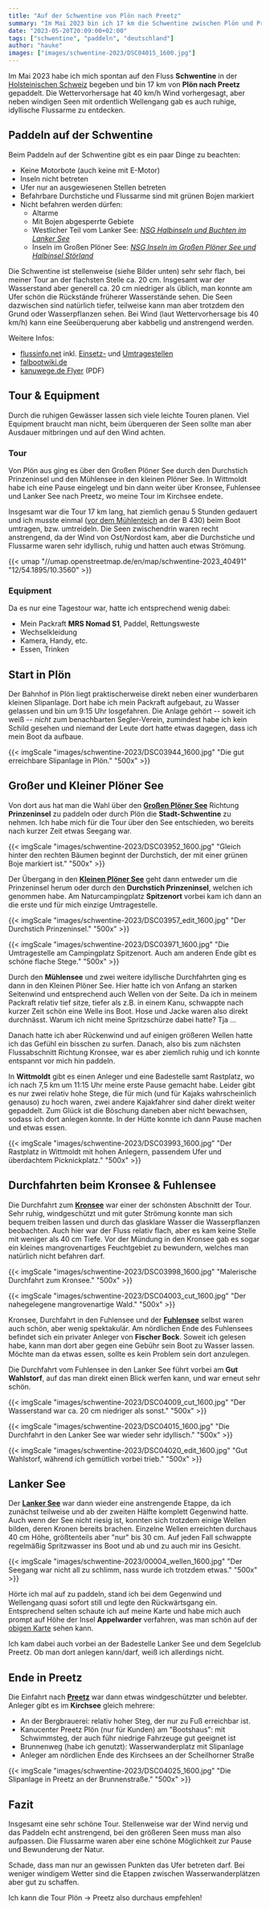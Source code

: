 ```yaml
---
title: "Auf der Schwentine von Plön nach Preetz"
summary: "Im Mai 2023 bin ich 17 km die Schwentine zwischen Plön und Preetz hinunter gepaddelt. Neben windigen Seen gab es auch idyllische Flussarme mit glasklarem Wasser zu entdecken."
date: "2023-05-20T20:09:00+02:00"
tags: ["schwentine", "paddeln", "deutschland"]
author: "hauke"
images: ["images/schwentine-2023/DSC04015_1600.jpg"]
---
```


Im Mai 2023 habe ich mich spontan auf den Fluss **Schwentine** in der [Holsteinischen Schweiz](https://de.wikipedia.org/wiki/Holsteinische_Schweiz) begeben und bin 17 km von **Plön nach Preetz** gepaddelt.
Die Wettervorhersage hat 40 km/h Wind vorhergesagt, aber neben windigen Seen mit ordentlich Wellengang gab es auch ruhige, idyllische Flussarme zu entdecken.

## Paddeln auf der Schwentine

Beim Paddeln auf der Schwentine gibt es ein paar Dinge zu beachten:

* Keine Motorbote (auch keine mit E-Motor)
* Inseln nicht betreten
* Ufer nur an ausgewiesenen Stellen betreten
* Befahrbare Durchstiche und Flussarme sind mit grünen Bojen markiert
* Nicht befahren werden dürfen:
  * Altarme
  * Mit Bojen abgesperrte Gebiete
  * Westlicher Teil vom Lanker See: *[NSG Halbinseln und Buchten im Lanker See](https://www.openstreetmap.org/way/129703287)*
  * Inseln im Großen Plöner See: *[NSG Inseln im Großen Plöner See und Halbinsel Störland](https://www.openstreetmap.org/way/134290194)*

Die Schwentine ist stellenweise (siehe Bilder unten) sehr sehr flach, bei meiner Tour an der flachsten Stelle ca. 20 cm.
Insgesamt war der Wasserstand aber generell ca. 20 cm niedriger als üblich, man konnte am Ufer schön die Rückstände früherer Wasserstände sehen.
Die Seen dazwischen sind natürlich tiefer, teilweise kann man aber trotzdem den Grund oder Wasserpflanzen sehen.
Bei Wind (laut Wettervorhersage bis 40 km/h) kann eine Seeüberquerung aber kabbelig und anstrengend werden.

Weitere Infos:
* [flussinfo.net](https://www.flussinfo.net/schwentine/uebersicht/) inkl. [Einsetz-](https://www.flussinfo.net/schwentine/einsetzstellen/) und [Umtragestellen](https://www.flussinfo.net/schwentine/umtragen/)
* [falbootwiki.de](https://faltboot.org/wiki/index.php/Schwentine)
* [kanuwege.de Flyer](http://kanuwege.de/documents/Schwentineflyer_2019_06.pdf) (PDF)

## Tour & Equipment

Durch die ruhigen Gewässer lassen sich viele leichte Touren planen.
Viel Equipment braucht man nicht, beim überqueren der Seen sollte man aber Ausdauer mitbringen und auf den Wind achten.

### Tour

Von Plön aus ging es über den Großen Plöner See durch den Durchstich Prinzeninsel und den Mühlensee in den kleinen Plöner See.
In Wittmoldt habe ich eine Pause eingelegt und bin dann weiter über Kronsee, Fuhlensee und Lanker See nach Preetz, wo meine Tour im Kirchsee endete.

Insgesamt war die Tour 17 km lang, hat ziemlich genau 5 Stunden gedauert und ich musste einmal ([vor dem Mühlenteich](https://www.flussinfo.net/schwentine/umtragen/ploen-spitzenort/) an der B 430) beim Boot umtragen, bzw. umtreideln.
Die Seen zwischendrin waren recht anstrengend, da der Wind von Ost/Nordost kam, aber die Durchstiche und Flussarme waren sehr idyllisch, ruhig und hatten auch etwas Strömung.

{{< umap "//umap.openstreetmap.de/en/map/schwentine-2023_40491" "12/54.1895/10.3560" >}}

### Equipment

Da es nur eine Tagestour war, hatte ich entsprechend wenig dabei:

* Mein Packraft **MRS Nomad S1**, Paddel, Rettungsweste
* Wechselkleidung
* Kamera, Handy, etc.
* Essen, Trinken

## Start in Plön

Der Bahnhof in Plön liegt praktischerweise direkt neben einer wunderbaren kleinen Slipanlage.
Dort habe ich mein Packraft aufgebaut, zu Wasser gelassen und bin um 9:15 Uhr losgefahren.
Die Anlage gehört -- soweit ich weiß -- *nicht* zum benachbarten Segler-Verein, zumindest habe ich kein Schild gesehen und niemand der Leute dort hatte etwas dagegen, dass ich mein Boot da aufbaue.

{{< imgScale "images/schwentine-2023/DSC03944_1600.jpg" "Die gut erreichbare Slipanlage in Plön." "500x" >}}

## Großer und Kleiner Plöner See

Von dort aus hat man die Wahl über den [**Großen Plöner See**](https://de.wikipedia.org/wiki/Gro%C3%9Fer_Pl%C3%B6ner_See) Richtung **Prinzeninsel** zu paddeln oder durch Plön die **Stadt-Schwentine** zu nehmen.
Ich habe mich für die Tour über den See entschieden, wo bereits nach kurzer Zeit etwas Seegang war.

{{< imgScale "images/schwentine-2023/DSC03952_1600.jpg" "Gleich hinter den rechten Bäumen beginnt der Durchstich, der mit einer grünen Boje markiert ist." "500x" >}}

Der Übergang in den [**Kleinen Plöner See**](https://de.wikipedia.org/wiki/Kleiner_Pl%C3%B6ner_See) geht dann entweder um die Prinzeninsel herum oder durch den **Durchstich Prinzeninsel**, welchen ich genommen habe.
Am Naturcampingplatz **Spitzenort** vorbei kam ich dann an die erste und für mich einzige Umtragestelle.

{{< imgScale "images/schwentine-2023/DSC03957_edit_1600.jpg" "Der Durchstich Prinzeninsel." "500x" >}}

{{< imgScale "images/schwentine-2023/DSC03971_1600.jpg" "Die Umtragestelle am Campingplatz Spitzenort. Auch am anderen Ende gibt es schöne flache Stege." "500x" >}}

Durch den **Mühlensee** und zwei weitere idyllische Durchfahrten ging es dann in den Kleinen Plöner See.
Hier hatte ich von Anfang an starken Seitenwind und entsprechend auch Wellen von der Seite.
Da ich in meinem Packraft relativ tief sitze, tiefer als z.B. in einem Kanu, schwappte nach kurzer Zeit schön eine Welle ins Boot.
Hose und Jacke waren also direkt durchnässt.
Warum ich nicht meine Spritzschürze dabei hatte? Tja ...

Danach hatte ich aber Rückenwind und auf einigen größeren Wellen hatte ich das Gefühl ein bisschen zu surfen.
Danach, also bis zum nächsten Flussabschnitt Richtung Kronsee, war es aber ziemlich ruhig und ich konnte entspannt vor mich hin paddeln.

In **Wittmoldt** gibt es einen Anleger und eine Badestelle samt Rastplatz, wo ich nach 7,5 km um 11:15 Uhr meine erste Pause gemacht habe.
Leider gibt es nur zwei relativ hohe Stege, die für mich (und für Kajaks wahrscheinlich genauso) zu hoch waren, zwei andere Kajakfahrer sind daher direkt weiter gepaddelt.
Zum Glück ist die Böschung daneben aber nicht bewachsen, sodass ich dort anlegen konnte.
In der Hütte konnte ich dann Pause machen und etwas essen.

{{< imgScale "images/schwentine-2023/DSC03993_1600.jpg" "Der Rastplatz in Wittmoldt mit hohen Anlegern, passendem Ufer und überdachtem Picknickplatz." "500x" >}}

## Durchfahrten beim Kronsee & Fuhlensee

Die Durchfahrt zum [**Kronsee**](https://de.wikipedia.org/wiki/Kronsee) war einer der schönsten Abschnitt der Tour.
Sehr ruhig, windgeschützt und mit guter Strömung konnte man sich bequem treiben lassen und durch das glasklare Wasser die Wasserpflanzen beobachten.
Auch hier war der Fluss relativ flach, aber es kam keine Stelle mit weniger als 40 cm Tiefe.
Vor der Mündung in den Kronsee gab es sogar ein kleines mangrovenartiges Feuchtgebiet zu bewundern, welches man natürlich nicht befahren darf.

{{< imgScale "images/schwentine-2023/DSC03998_1600.jpg" "Malerische Durchfahrt zum Kronsee." "500x" >}}

{{< imgScale "images/schwentine-2023/DSC04003_cut_1600.jpg" "Der nahegelegene mangrovenartige Wald." "500x" >}}

Kronsee, Durchfahrt in den Fuhlensee und der [**Fuhlensee**](https://de.wikipedia.org/wiki/Fuhlensee_(Wahlstorf)) selbst waren auch schön, aber wenig spektakulär.
Am nördlichen Ende des Fuhlensees befindet sich ein privater Anleger von **Fischer Bock**.
Soweit ich gelesen habe, kann man dort aber gegen eine Gebühr sein Boot zu Wasser lassen.
Möchte man da etwas essen, sollte es kein Problem sein dort anzulegen.

Die Durchfahrt vom Fuhlensee in den Lanker See führt vorbei am **Gut Wahlstorf**, auf das man direkt einen Blick werfen kann, und war erneut sehr schön.

{{< imgScale "images/schwentine-2023/DSC04009_cut_1600.jpg" "Der Wasserstand war ca. 20 cm niedriger als sonst." "500x" >}}

{{< imgScale "images/schwentine-2023/DSC04015_1600.jpg" "Die Durchfahrt in den Lanker See war wieder sehr idyllisch." "500x" >}}

{{< imgScale "images/schwentine-2023/DSC04020_edit_1600.jpg" "Gut Wahlstorf, während ich gemütlich vorbei trieb." "500x" >}}

## Lanker See

Der [**Lanker See**](https://de.wikipedia.org/wiki/Lanker_See) war dann wieder eine anstrengende Etappe, da ich zunächst teilweise und ab der zweiten Hälfte komplett Gegenwind hatte.
Auch wenn der See nicht riesig ist, konnten sich trotzdem einige Wellen bilden, deren Kronen bereits brachen.
Einzelne Wellen erreichten durchaus 40 cm Höhe, größtenteils aber "nur" bis 30 cm.
Auf jeden Fall schwappte regelmäßig Spritzwasser ins Boot und ab und zu auch mir ins Gesicht.

{{< imgScale "images/schwentine-2023/00004_wellen_1600.jpg" "Der Seegang war nicht all zu schlimm, nass wurde ich trotzdem etwas." "500x" >}}

Hörte ich mal auf zu paddeln, stand ich bei dem Gegenwind und Wellengang quasi sofort still und legte den Rückwärtsgang ein.
Entsprechend selten schaute ich auf meine Karte und habe mich auch prompt auf Höhe der Insel **Appelwarder** verfahren, was man schön auf der [obigen Karte](#map) sehen kann.

Ich kam dabei auch vorbei an der Badestelle Lanker See und dem Segelclub Preetz.
Ob man dort anlegen kann/darf, weiß ich allerdings nicht.

## Ende in Preetz

Die Einfahrt nach [**Preetz**](https://de.wikipedia.org/wiki/Preetz) war dann etwas windgeschützter und belebter.
Anleger gibt es im **Kirchsee** gleich mehrere:

* An der Bergbrauerei: relativ hoher Steg, der nur zu Fuß erreichbar ist.
* Kanucenter Preetz Plön (nur für Kunden) am "Bootshaus": mit Schwimmsteg, der auch führ niedrige Fahrzeuge gut geeignet ist
* Brunnenweg (habe ich genutzt): Wasserwanderplatz mit Slipanlage
* Anleger am nördlichen Ende des Kirchsees an der Scheilhorner Straße

{{< imgScale "images/schwentine-2023/DSC04025_1600.jpg" "Die Slipanlage in Preetz an der Brunnenstraße." "500x" >}}

## Fazit

Insgesamt eine sehr schöne Tour.
Stellenweise war der Wind nervig und das Paddeln echt anstrengend, bei den größeren Seen muss man also aufpassen.
Die Flussarme waren aber eine schöne Möglichkeit zur Pause und Bewunderung der Natur.

Schade, dass man nur an gewissen Punkten das Ufer betreten darf.
Bei weniger windigem Wetter sind die Etappen zwischen Wasserwanderplätzen aber gut zu schaffen.

Ich kann die Tour Plön → Preetz also durchaus empfehlen!
